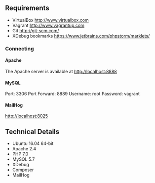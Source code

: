 Requirements
------------
* VirtualBox <http://www.virtualbox.com>
* Vagrant <http://www.vagrantup.com>
* Git <http://git-scm.com/>
* XDebug bookmarks https://www.jetbrains.com/phpstorm/marklets/

### Connecting

#### Apache
The Apache server is available at <http://localhost:8888>

#### MySQL
Port: 3306
Port Forward: 8889
Username: root
Password: vagrant

#### MailHog 
<http://localhost:8025>

Technical Details
-----------------
* Ubuntu 16.04 64-bit
* Apache 2.4
* PHP 7.0
* MySQL 5.7
* XDebug
* Composer
* MailHog